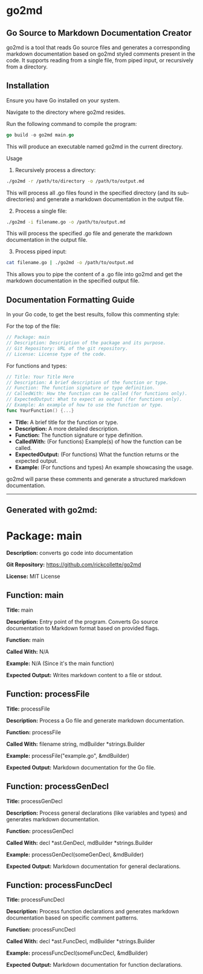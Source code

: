 # go2md
## Go Source to Markdown Documentation Creator

go2md is a tool that reads Go source files and generates a corresponding markdown documentation based on go2md styled comments present in the code. It supports reading from a single file, from piped input, or recursively from a directory.

## Installation
Ensure you have Go installed on your system.

Navigate to the directory where go2md resides.

Run the following command to compile the program:

```go
go build -o go2md main.go
```

This will produce an executable named go2md in the current directory.

Usage
1. Recursively process a directory:

```bash
./go2md -r /path/to/directory -o /path/to/output.md
```

This will process all .go files found in the specified directory (and its sub-directories) and generate a markdown documentation in the output file.

2. Process a single file:

```bash
./go2md -i filename.go -o /path/to/output.md
```

This will process the specified .go file and generate the markdown documentation in the output file.

3. Process piped input:

```bash
cat filename.go | ./go2md -o /path/to/output.md
```

This allows you to pipe the content of a .go file into go2md and get the markdown documentation in the specified output file.

## Documentation Formatting Guide
In your Go code, to get the best results, follow this commenting style:

For the top of the file:

```go
// Package: main
// Description: Description of the package and its purpose.
// Git Repository: URL of the git repository.
// License: License type of the code.
```

For functions and types:

```go
// Title: Your Title Here
// Description: A brief description of the function or type.
// Function: The function signature or type definition.
// CalledWith: How the function can be called (for functions only).
// ExpectedOutput: What to expect as output (for functions only).
// Example: An example of how to use the function or type.
func YourFunction() {...}
```

* **Title:** A brief title for the function or type.
* **Description:** A more detailed description.
* **Function:** The function signature or type definition.
* **CalledWith:** (For functions) Example(s) of how the function can be called.
* **ExpectedOutput:** (For functions) What the function returns or the expected output.
* **Example:** (For functions and types) An example showcasing the usage.


go2md will parse these comments and generate a structured markdown documentation.

-------------------

## Generated with go2md:

# Package:  main

**Description:**  converts go code into documentation

**Git Repository:**  https://github.com/rickcollette/go2md

**License:**  MIT License

## Function: main

**Title:**  main

**Description:**  Entry point of the program. Converts Go source documentation to Markdown format based on provided flags.

**Function:**  main

**Called With:**  N/A

**Example:**  N/A (Since it's the main function)

**Expected Output:**  Writes markdown content to a file or stdout.

## Function: processFile

**Title:**  processFile

**Description:**  Process a Go file and generate markdown documentation.

**Function:**  processFile

**Called With:**  filename string, mdBuilder *strings.Builder

**Example:**  processFile("example.go", &mdBuilder)

**Expected Output:**  Markdown documentation for the Go file.

## Function: processGenDecl

**Title:**  processGenDecl

**Description:**  Process general declarations (like variables and types) and generates markdown documentation.

**Function:**  processGenDecl

**Called With:**  decl *ast.GenDecl, mdBuilder *strings.Builder

**Example:**  processGenDecl(someGenDecl, &mdBuilder)

**Expected Output:**  Markdown documentation for general declarations.

## Function: processFuncDecl

**Title:**  processFuncDecl

**Description:**  Process function declarations and generates markdown documentation based on specific comment patterns.

**Function:**  processFuncDecl

**Called With:**  decl *ast.FuncDecl, mdBuilder *strings.Builder

**Example:**  processFuncDecl(someFuncDecl, &mdBuilder)

**Expected Output:**  Markdown documentation for function declarations.

